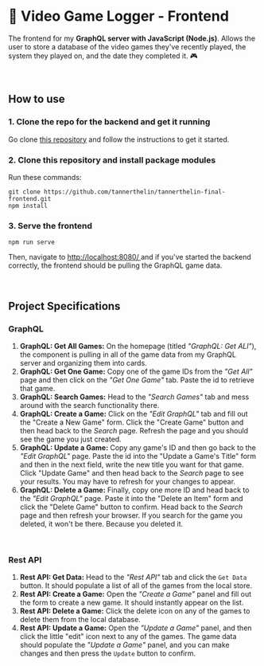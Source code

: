 # :space_invader: Video Game Logger - Frontend
The frontend for my **GraphQL server with JavaScript (Node.js)**. Allows the user to store a database of the video games they've recently played, the system they played on, and the date they completed it. :video_game:

<br/>

## How to use

### 1. Clone the repo for the backend and get it running
Go clone [this repository](https://github.com/tannerthelin/Game-Logger-GraphQL) and follow the instructions to get it started.

### 2. Clone this repository and install package modules
Run these commands:
```
git clone https://github.com/tannerthelin/tannerthelin-final-frontend.git
npm install
```

### 3. Serve the frontend
```
npm run serve
```
Then, navigate to [http://localhost:8080/ ](http://localhost:8080/ ) and if you've started the backend correctly, the frontend should be pulling the GraphQL game data.


<br/>

## Project Specifications
### GraphQL
1. **GraphQL: Get All Games:** On the homepage (titled *"GraphQL: Get ALl"*), the component is pulling in all of the game data from my GraphQL server and organizing them into cards.
2. **GraphQL: Get One Game:** Copy one of the game IDs from the *"Get All"* page and then click on the *"Get One Game"* tab. Paste the id to retrieve that game.
3. **GraphQL: Search Games:** Head to the *"Search Games"* tab and mess around with the search functionality there.
4. **GraphQL: Create a Game:** Click on the *"Edit GraphQL"* tab and fill out the "Create a New Game" form. Click the "Create Game" button and then head back to the *Search* page. Refresh the page and you should see the game you just created.
5. **GraphQL: Update a Game:** Copy any game's ID and then go back to the *"Edit GraphQL"* page. Paste the id into the "Update a Game's Title" form and then in the next field, write the new title you want for that game. Click "Update Game" and then head back to the *Search* page to see your results. You may have to refresh for your changes to appear.
6. **GraphQL: Delete a Game:** Finally, copy one more ID and head back to the *"Edit GraphQL"* page. Paste it into the "Delete an Item" form and click the "Delete Game" button to confirm. Head back to the *Search* page and then refresh your browser. If you search for the game you deleted, it won't be there. Because you deleted it.  

<br/>

### Rest API
1. **Rest API: Get Data:** Head to the *"Rest API"* tab and click the `Get Data` button. It should populate a list of all of the games from the local store. 
2. **Rest API: Create a Game:** Open the *"Create a Game"* panel and fill out the form to create a new game. It should instantly appear on the list.
3. **Rest API: Delete a Game:** Click the delete icon on any of the games to delete them from the local database.
3. **Rest API: Update a Game:** Open the *"Update a Game"* panel, and then click the little "edit" icon next to any of the games. The game data should populate the *"Update a Game"* panel, and you can make changes and then press the `Update` button to confirm.

